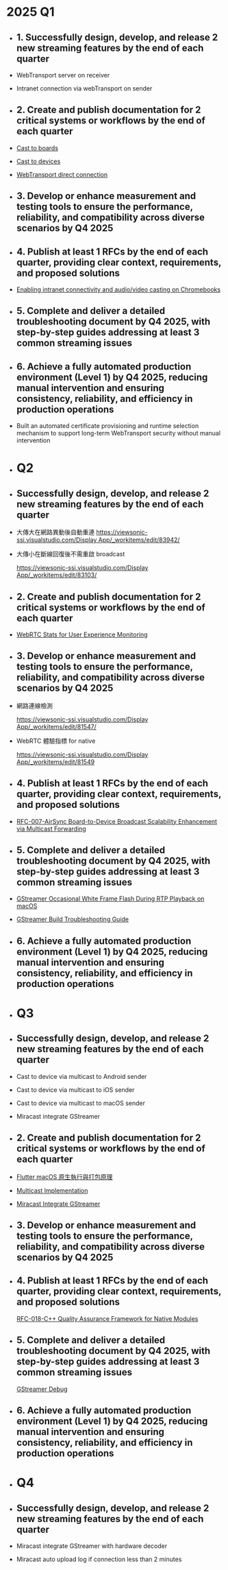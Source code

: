 # 2025 Q1
- ## 1. Successfully design, develop, and release 2 new streaming features by the end of each quarter
- WebTransport server on receiver
- Intranet connection via webTransport on sender
- ## 2. Create and publish documentation for 2 critical systems or workflows by the end of each quarter
- [Cast to boards](https://viewsonic-ssi.visualstudio.com/Display%20App/_wiki/wikis/Display-App.wiki/15023/Cast-to-Boards)
- [Cast to devices](https://viewsonic-ssi.visualstudio.com/Display%20App/_wiki/wikis/Display-App.wiki/15025/Cast-to-Devices)
- [WebTransport direct connection](https://viewsonic-ssi.visualstudio.com/Display%20App/_wiki/wikis/Display-App.wiki/15531/WebTransport-Direct-Connection)
- ## 3. Develop or enhance measurement and testing tools to ensure the performance, reliability, and compatibility across diverse scenarios by Q4 2025
- ## 4. Publish at least 1 RFCs by the end of each quarter, providing clear context, requirements, and proposed solutions
- [Enabling intranet connectivity and audio/video casting on Chromebooks](https://viewsonic-vsi.atlassian.net/wiki/spaces/AS/pages/26280278)
- ## 5. Complete and deliver a detailed troubleshooting document by Q4 2025, with step-by-step guides addressing at least 3 common streaming issues
- ## 6. Achieve a fully automated production environment (Level 1) by Q4 2025, reducing manual intervention and ensuring consistency, reliability, and efficiency in production operations
- Built an automated certificate provisioning and runtime selection mechanism to support long-term WebTransport security without manual intervention
- # Q2
- ##  Successfully design, develop, and release 2 new streaming features by the end of each quarter
- 大傳大在網路異動後自動重連
  [https://viewsonic-ssi.visualstudio.com/Display App/_workitems/edit/83942/](https://viewsonic-ssi.visualstudio.com/Display%20App/_workitems/edit/83942/)
- 大傳小在斷線回復後不需重啟 broadcast
  
  [https://viewsonic-ssi.visualstudio.com/Display App/_workitems/edit/83103/](https://viewsonic-ssi.visualstudio.com/Display%20App/_workitems/edit/83103/)
- ## 2. Create and publish documentation for 2 critical systems or workflows by the end of each quarter
- [WebRTC Stats for User Experience Monitoring](https://viewsonic-ssi.visualstudio.com/Display%20App/_wiki/wikis/Display-App.wiki/15820/WebRTC-Stats-for-User-Experience-Monitoring)
- ## 3. Develop or enhance measurement and testing tools to ensure the performance, reliability, and compatibility across diverse scenarios by Q4 2025
- 網路連線檢測
  
  [https://viewsonic-ssi.visualstudio.com/Display App/_workitems/edit/81547/](https://viewsonic-ssi.visualstudio.com/Display%20App/_workitems/edit/81547/)
- WebRTC 體驗指標 for native
  
  [https://viewsonic-ssi.visualstudio.com/Display App/_workitems/edit/81549](https://viewsonic-ssi.visualstudio.com/Display%20App/_workitems/edit/81549)
- ## 4. Publish at least 1 RFCs by the end of each quarter, providing clear context, requirements, and proposed solutions
- [RFC-007-AirSync Board-to-Device Broadcast Scalability Enhancement via Multicast Forwarding](https://viewsonic-vsi.atlassian.net/wiki/spaces/AS/pages/102596616)
- ## 5. Complete and deliver a detailed troubleshooting document by Q4 2025, with step-by-step guides addressing at least 3 common streaming issues
- [GStreamer Occasional White Frame Flash During RTP Playback on macOS](https://viewsonic-vsi.atlassian.net/wiki/spaces/AS/pages/154567894)
- [GStreamer Build Troubleshooting Guide](https://viewsonic-vsi.atlassian.net/wiki/spaces/AS/pages/154633614)
- ## 6. Achieve a fully automated production environment (Level 1) by Q4 2025, reducing manual intervention and ensuring consistency, reliability, and efficiency in production operations
- # Q3
- ## Successfully design, develop, and release 2 new streaming features by the end of each quarter
- Cast to device via multicast to Android sender
- Cast to device via multicast to iOS sender
- Cast to device via multicast to macOS sender
- Miracast integrate GStreamer
- ## 2. Create and publish documentation for 2 critical systems or workflows by the end of each quarter
- [Flutter macOS 原生執行與打包原理](https://viewsonic-vsi.atlassian.net/wiki/spaces/AS/pages/174358869)
- [Multicast Implementation](https://viewsonic-vsi.atlassian.net/wiki/spaces/AS/pages/138641833)
- [Miracast Integrate GStreamer](https://viewsonic-vsi.atlassian.net/wiki/spaces/AS/pages/207717513)
- ## 3. Develop or enhance measurement and testing tools to ensure the performance, reliability, and compatibility across diverse scenarios by Q4 2025
- ## 4. Publish at least 1 RFCs by the end of each quarter, providing clear context, requirements, and proposed solutions 
  
  [RFC-018-C++ Quality Assurance Framework for Native Modules](https://viewsonic-vsi.atlassian.net/wiki/spaces/AS/pages/211452542)
- ## 5. Complete and deliver a detailed troubleshooting document by Q4 2025, with step-by-step guides addressing at least 3 common streaming issues 
  
  [GStreamer Debug](https://viewsonic-vsi.atlassian.net/wiki/spaces/AS/pages/210600892)
- ## 6. Achieve a fully automated production environment (Level 1) by Q4 2025, reducing manual intervention and ensuring consistency, reliability, and efficiency in production operations
- # Q4
- ## Successfully design, develop, and release 2 new streaming features by the end of each quarter
- Miracast integrate GStreamer with hardware decoder
- Miracast auto upload log if connection less than 2 minutes